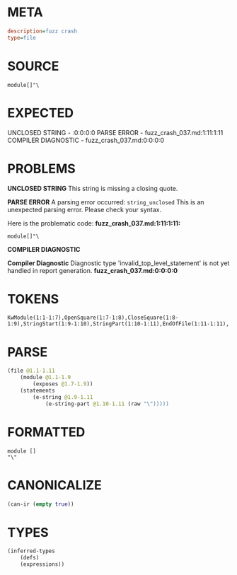 # META
~~~ini
description=fuzz crash
type=file
~~~
# SOURCE
~~~roc
module[]"\
~~~
# EXPECTED
UNCLOSED STRING - :0:0:0:0
PARSE ERROR - fuzz_crash_037.md:1:11:1:11
COMPILER DIAGNOSTIC - fuzz_crash_037.md:0:0:0:0
# PROBLEMS
**UNCLOSED STRING**
This string is missing a closing quote.

**PARSE ERROR**
A parsing error occurred: `string_unclosed`
This is an unexpected parsing error. Please check your syntax.

Here is the problematic code:
**fuzz_crash_037.md:1:11:1:11:**
```roc
module[]"\
```
          


**COMPILER DIAGNOSTIC**

**Compiler Diagnostic**
Diagnostic type 'invalid_top_level_statement' is not yet handled in report generation.
**fuzz_crash_037.md:0:0:0:0**

# TOKENS
~~~zig
KwModule(1:1-1:7),OpenSquare(1:7-1:8),CloseSquare(1:8-1:9),StringStart(1:9-1:10),StringPart(1:10-1:11),EndOfFile(1:11-1:11),
~~~
# PARSE
~~~clojure
(file @1.1-1.11
	(module @1.1-1.9
		(exposes @1.7-1.9))
	(statements
		(e-string @1.9-1.11
			(e-string-part @1.10-1.11 (raw "\")))))
~~~
# FORMATTED
~~~roc
module []
"\"
~~~
# CANONICALIZE
~~~clojure
(can-ir (empty true))
~~~
# TYPES
~~~clojure
(inferred-types
	(defs)
	(expressions))
~~~
